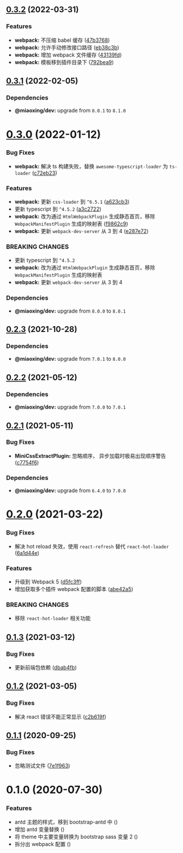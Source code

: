 ## [0.3.2](https://github.com/miaoxing/mxjs-webpack/compare/v0.3.1...v0.3.2) (2022-03-31)


### Features

* **webpack:** 不压缩 babel 缓存 ([47b3768](https://github.com/miaoxing/mxjs-webpack/commit/47b3768a51d05f027d7ae6d3208f417271db9503))
* **webpack:** 允许手动修改接口路径 ([eb38c3b](https://github.com/miaoxing/mxjs-webpack/commit/eb38c3b0ea69fa3a5fb93918d41d5f236d5e6d86))
* **webpack:** 增加 webpack 文件缓存 ([43139fd](https://github.com/miaoxing/mxjs-webpack/commit/43139fd92a4798835e329b2adde8122fef37aaaa))
* **webpack:** 模板移到插件目录下 ([792bea9](https://github.com/miaoxing/mxjs-webpack/commit/792bea92c2f861fe076c3a2db55158c529d2e2da))

## [0.3.1](https://github.com/miaoxing/mxjs-webpack/compare/v0.3.0...v0.3.1) (2022-02-05)





### Dependencies

* **@miaoxing/dev:** upgrade from `8.0.1` to `8.1.0`

# [0.3.0](https://github.com/miaoxing/mxjs-webpack/compare/v0.2.3...v0.3.0) (2022-01-12)


### Bug Fixes

* **webpack:** 解决 ts 构建失败，替换 `awesome-typescript-loader` 为 `ts-loader` ([c72eb23](https://github.com/miaoxing/mxjs-webpack/commit/c72eb231107a2787078d1b0391138ec77a89567d))


### Features

* **webpack:** 更新 `css-loader` 到 `^6.5.1` ([a623cb3](https://github.com/miaoxing/mxjs-webpack/commit/a623cb38e3b27394ddd895a39e0698afc55c9245))
* 更新 typescript 到 `^4.5.2` ([a3c2722](https://github.com/miaoxing/mxjs-webpack/commit/a3c2722a279c8d5953e4de758ab785a0a8f5bed4))
* **webpack:** 改为通过 `HtmlWebpackPlugin` 生成静态首页，移除 `WebpackManifestPlugin` 生成的映射表 ([f9862c9](https://github.com/miaoxing/mxjs-webpack/commit/f9862c90a8db9a6c7b9bab6e616eaa6ba979b9c5))
* **webpack:** 更新 `webpack-dev-server` 从 3 到 4 ([e287e72](https://github.com/miaoxing/mxjs-webpack/commit/e287e726776f0ba3503febf31cdd6df196a35133))


### BREAKING CHANGES

* 更新 typescript 到 `^4.5.2`
* **webpack:** 改为通过 `HtmlWebpackPlugin` 生成静态首页，移除 `WebpackManifestPlugin` 生成的映射表
* **webpack:** 更新 `webpack-dev-server` 从 3 到 4





### Dependencies

* **@miaoxing/dev:** upgrade from `8.0.0` to `8.0.1`

## [0.2.3](https://github.com/miaoxing/mxjs-webpack/compare/v0.2.2...v0.2.3) (2021-10-28)





### Dependencies

* **@miaoxing/dev:** upgrade from `7.0.1` to `8.0.0`

## [0.2.2](https://github.com/miaoxing/mxjs-webpack/compare/v0.2.1...v0.2.2) (2021-05-12)





### Dependencies

* **@miaoxing/dev:** upgrade from `7.0.0` to `7.0.1`

## [0.2.1](https://github.com/miaoxing/mxjs-webpack/compare/v0.2.0...v0.2.1) (2021-05-11)


### Bug Fixes

* **MiniCssExtractPlugin:** 忽略顺序， 异步加载时极易出现顺序警告 ([c7754f6](https://github.com/miaoxing/mxjs-webpack/commit/c7754f60906025c468e27b2e7f988bd0d18120d6))





### Dependencies

* **@miaoxing/dev:** upgrade from `6.4.0` to `7.0.0`

# [0.2.0](https://github.com/miaoxing/mxjs-webpack/compare/v0.1.3...v0.2.0) (2021-03-22)


### Bug Fixes

* 解决 hot reload 失效，使用 `react-refresh` 替代 `react-hot-loader` ([6a1d44e](https://github.com/miaoxing/mxjs-webpack/commit/6a1d44ed6b8266c2676044ae572ccb98e7ee66a3))


### Features

* 升级到 Webpack 5 ([d5fc3ff](https://github.com/miaoxing/mxjs-webpack/commit/d5fc3ff13949c74f75b77ca2ed5e95dea606e1ff))
* 增加获取多个插件 webpack 配置的脚本 ([abe42a5](https://github.com/miaoxing/mxjs-webpack/commit/abe42a573d9f178e8ec3cd072e7efaa42addc9eb))


### BREAKING CHANGES

* 移除 `react-hot-loader` 相关功能

## [0.1.3](https://github.com/miaoxing/mxjs-webpack/compare/v0.1.2...v0.1.3) (2021-03-12)


### Bug Fixes

* 更新前端包依赖 ([dbab4fb](https://github.com/miaoxing/mxjs-webpack/commit/dbab4fbc8cefd1866a5d9198b50649a6a8be4efe))

## [0.1.2](https://github.com/miaoxing/mxjs-webpack/compare/v0.1.1...v0.1.2) (2021-03-05)


### Bug Fixes

* 解决 react 错误不能正常显示 ([c2b619f](https://github.com/miaoxing/mxjs-webpack/commit/c2b619f3e258a37d3d26e642075913021cfb6087))

## [0.1.1](https://github.com/miaoxing/mxjs-webpack/compare/v0.1.0...v0.1.1) (2020-09-25)


### Bug Fixes

* 忽略测试文件 ([7e1f963](https://github.com/miaoxing/mxjs-webpack/commit/7e1f963fe7fb43e4d8fa89c4786311c2bdb7d629))

# 0.1.0 (2020-07-30)


### Features

* antd 主题的样式，移到 bootstrap-antd 中 ([](https://github.com/miaoxing/mxjs-webpack/commit/))
* 增加 antd 变量替换 ([](https://github.com/miaoxing/mxjs-webpack/commit/))
* 将 theme 中主要变量转换为 bootstrap sass 变量 2 ([](https://github.com/miaoxing/mxjs-webpack/commit/))
* 拆分出 webpack 配置 ([](https://github.com/miaoxing/mxjs-webpack/commit/))
